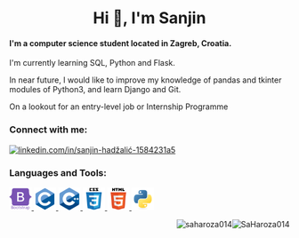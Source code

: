 <h1 align="center">Hi 👋, I'm Sanjin</h1>
<h4 align="left">I'm a computer science student located in Zagreb, Croatia.</h3>

<!--<p align="left"> <img src="https://komarev.com/ghpvc/?username=saharoza014&label=Profile%20views&color=0e75b6&style=flat" alt="saharoza014" /> </p>
--!>

<p align="left">I'm currently learning SQL, Python and Flask.
<p align="left">In near future, I would like to improve my knowledge of pandas and tkinter modules of Python3, and learn Django and Git.
<p align="left">On a lookout for an entry-level job or Internship Programme

<h3 align="left">Connect with me:</h3>
<p align="left">
<a href="https://www.linkedin.com/in/sanjin-had%C5%BEali%C4%87-1584231a5/" target="blank"><img align="center" src="https://raw.githubusercontent.com/rahuldkjain/github-profile-readme-generator/master/src/images/icons/Social/linked-in-alt.svg" alt="linkedin.com/in/sanjin-hadžalić-1584231a5" height="30" width="40" /></a>
</p>

<h3 align="left">Languages and Tools:</h3>
<p align="left"> <a href="https://getbootstrap.com" target="_blank" rel="noreferrer"> <img src="https://raw.githubusercontent.com/devicons/devicon/master/icons/bootstrap/bootstrap-plain-wordmark.svg" alt="bootstrap" width="40" height="40"/> </a> <a href="https://www.cprogramming.com/" target="_blank" rel="noreferrer"> <img src="https://raw.githubusercontent.com/devicons/devicon/master/icons/c/c-original.svg" alt="c" width="40" height="40"/> </a> <a href="https://www.w3schools.com/cpp/" target="_blank" rel="noreferrer"> <img src="https://raw.githubusercontent.com/devicons/devicon/master/icons/cplusplus/cplusplus-original.svg" alt="cplusplus" width="40" height="40"/> </a> <a href="https://www.w3schools.com/css/" target="_blank" rel="noreferrer"> <img src="https://raw.githubusercontent.com/devicons/devicon/master/icons/css3/css3-original-wordmark.svg" alt="css3" width="40" height="40"/> </a> <a href="https://www.w3.org/html/" target="_blank" rel="noreferrer"> <img src="https://raw.githubusercontent.com/devicons/devicon/master/icons/html5/html5-original-wordmark.svg" alt="html5" width="40" height="40"/> </a> <a href="https://www.python.org" target="_blank" rel="noreferrer"> <img src="https://raw.githubusercontent.com/devicons/devicon/master/icons/python/python-original.svg" alt="python" width="40" height="40"/> </a> </p>

<p><img align="right" src="https://github-readme-stats.vercel.app/api/top-langs?username=SaHaroza014&show_icons=true&locale=en&layout=compact" alt="SaHaroza014" /></p>

<p>&nbsp;<img align="right" src="https://github-readme-stats.vercel.app/api?username=saharoza014&show_icons=true&locale=en" alt="saharoza014" /></p>
